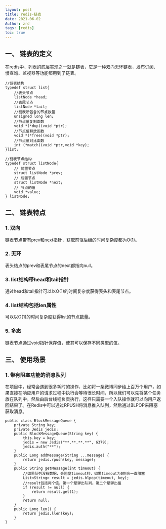 ```yaml
---
layout: post
title: redis-链表
date: 2021-06-02
Author: zrd
tags: [redis]
toc: true
---
```


## 一、 链表的定义

在redis中，列表的底层实现之一就是链表，它是一种双向无环链表，发布订阅、慢查询、监视器等功能都用到了链表。
```
//链表结构
typedef struct list{
    //表头节点
    listNode *head;
    //表尾节点
    listNode *tail;
    //链表所包含的节点数量
    unsigned long len;
    //节点值复制函数
    void *(*dup)(void *ptr);
    //节点值释放函数
    void *(*free)(void *ptr);
    //节点值对比函数
    int (*match)(void *ptr,void *key);
}list;

//链表节点结构
typedef struct listNode{ 
	// 前置节点 
	struct listNode *prev; 
	// 后置节点 
	struct listNode *next; 
	// 节点的值 
	void *value; 
} listNode;
```

## 二、 链表特点

### 1. 双向

链表节点带有prev和next指针，获取前驱后继的时间复杂度都为O(1)。

### 2. 无环

表头结点的prev和表尾节点的next都指向null。

### 3. list结构带head和tail指针

通过head和tail指针可以以O(1)的时间复杂度获得表头和表尾节点。

### 4. list结构包括len属性

可以以O(1)的时间复杂度获得list的节点数量。

### 5. 多态

链表节点通过void指针保存值，使其可以保存不同类型的值。

## 三、 使用场景

### 1. 带有阻塞功能的消息队列

在项目中，经常会遇到很多耗时的操作，比如将一条微博同步给上百万个用户，如果直接在响应用户的请求过程中执行会等待很长时间，所以我们可以先将某个任务放在队列中，然后由后台线程负责执行，这样只需要一个入队操作就可以向用户返回结果了。在Redis中可以通过RPUSH将消息推入队列，然后通过BLPOP来阻塞获取消息。

```
public class BlockMessageQueue {
    private String key;
    private Jedis jedis;
    public BlockMessageQueue(String key) {
        this.key = key;
        jedis = new Jedis("**.**.**.**", 6379);
        jedis.auth("**");
    }
    public Long addMessage(String ...message) {
        return jedis.rpush(key, message);
    }
    public String getMessage(int timeout) {
        //如果队列没有数据，会阻塞timeout秒，如果timeout为0则会一直阻塞
        List<String> result = jedis.blpop(timeout, key);
        //result包括两个值，第一个是弹出队列，第二个是弹出值
        if (result != null) {
            return result.get(1);
        }
        return null;
    }  
    public Long len() {
        return jedis.llen(key);
    }
}
```